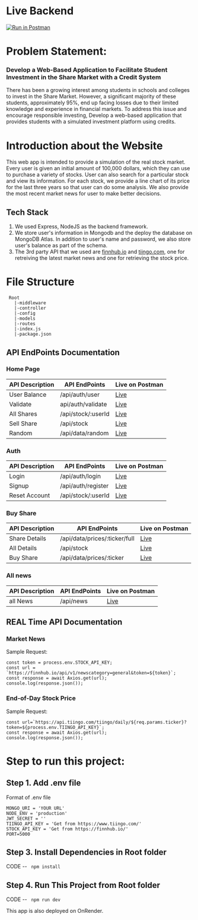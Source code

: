 # Live Backend 
[![Run in Postman](https://run.pstmn.io/button.svg)](https://app.getpostman.com/run-collection/22764198-1eb34b41-9fa5-4eed-a36d-4d7e4f5fcd8e?action=collection%2Ffork&source=rip_markdown&collection-url=entityId%3D22764198-1eb34b41-9fa5-4eed-a36d-4d7e4f5fcd8e%26entityType%3Dcollection%26workspaceId%3D53a7254b-ac9d-4fa8-91ec-1d497c16a15d)
# Problem Statement: 
### Develop a Web-Based Application to Facilitate Student Investment in the Share Market with a Credit System

There has been a growing interest among students in schools and colleges to invest in the Share Market. However, a significant majority of these students, approximately 95%, end up facing losses due to their limited knowledge and experience in financial markets. To address this issue and encourage responsible investing,  Develop a web-based application that provides students with a simulated investment platform using credits.

# Introduction about the Website
This web app is intended to provide a simulation of the real stock market. Every user is given an initial amount of 100,000 dollars, which they can use to purchase a variety of stocks. User can also search for a particular stock and view its information. For each stock, we provide a line chart of its price for the last three years so that user can do some analysis. We also provide the most recent market news for user to make better decisions.
   
## Tech Stack
 
1. We used Express, NodeJS as the backend framework. 
2. We store user's information in Mongodb and the deploy the database on MongoDB Atlas. In addition to user's name and password, we also store user's balance as part of the schema.
3. The 3rd party API that we used are [finnhub.io](https://finnhub.io) and [tiingo.com](https://www.tiingo.com), one for retreiving the latest market news and one for retrieving the stock price.

# File Structure
```
 Root
   |-middleware
   |-controller
   |-config
   |-models
   |-routes
   |-index.js
   |-package.json
```
## API EndPoints Documentation
### Home Page

| API Description | API EndPoints | Live on Postman |
| -------- | -------- | -------- |
| User Balance | /api/auth/user | [Live](https://www.postman.com/warped-space-671976/workspace/share/request/22764198-f9b1794c-ffef-4e1d-8e75-db872e287fb1?ctx=documentation) |
| Validate | api/auth/validate | [Live](https://www.postman.com/warped-space-671976/workspace/share/request/22764198-e7a9797c-6680-4e17-86df-0ec212a2c6a0?ctx=documentation) |
| All Shares| /api/stock/:userId | [Live](https://www.postman.com/warped-space-671976/workspace/share/request/22764198-73b16062-3f9c-46a3-bda4-d8d519e2efeb?ctx=documentation) |
| Sell Share | /api/stock | [Live](https://www.postman.com/warped-space-671976/workspace/share/request/22764198-ac33fd6b-93f8-4cc3-84b0-eb572a932168?ctx=documentation) |
| Random | /api/data/random | [Live](https://www.postman.com/warped-space-671976/workspace/share/request/22764198-a6c60127-a7a3-47cc-9ea4-0b2eec44c9e1?ctx=documentation) |

### Auth
| API Description | API EndPoints | Live on Postman |
| -------- | -------- | -------- |
| Login | /api/auth/login | [Live](https://www.postman.com/warped-space-671976/workspace/share/request/22764198-641756ef-da17-4dad-b9c6-0e6ff506acb1?ctx=documentation) |
| Signup | /api/auth/register | [Live](https://www.postman.com/warped-space-671976/workspace/share/request/22764198-7ad5838b-933f-4f78-acf7-5a8d6a3db3d0?ctx=documentation) |
| Reset Account | /api/stock/:userId | [Live](https://www.postman.com/warped-space-671976/workspace/share/request/22764198-214db4d6-f718-4fb7-a756-4e37a09abfcc?ctx=documentation) |

### Buy Share
| API Description | API EndPoints | Live on Postman |
| -------- | -------- | -------- |
| Share Details | /api/data/prices/:ticker/full| [Live](https://www.postman.com/warped-space-671976/workspace/share/request/22764198-83ca4efe-9dd1-4616-9b53-7ce7e3b9bc61?ctx=documentation) |
| All Details | /api/stock | [Live](https://www.postman.com/warped-space-671976/workspace/share/request/22764198-ca745a88-69f9-44ab-b152-156274dfd56e?ctx=documentation)|
| Buy Share | /api/data/prices/:ticker | [Live](https://www.postman.com/warped-space-671976/workspace/share/request/22764198-64e94112-a406-4e5a-ac2a-202ce77fda93?ctx=documentation) |

### All news
| API Description | API EndPoints | Live on Postman |
| -------- | -------- | -------- |
| all News | /api/news| [Live](https://www.postman.com/warped-space-671976/workspace/share/request/22764198-fe5da0ea-8369-47c1-8cdb-7eb594a59968?ctx=documentation) |
## REAL Time API Documentation 

### Market News
Sample Request: 

```
const token = process.env.STOCK_API_KEY;
const url = `https://finnhub.io/api/v1/newscategory=general&token=${token}`;
const response = await Axios.get(url);
console.log(response.json());
```


### End-of-Day Stock Price
Sample Request: 
```
const url=`https://api.tiingo.com/tiingo/daily/${req.params.ticker}?token=${process.env.TIINGO_API_KEY}`;
const response = await Axios.get(url);
console.log(response.json());
```

# Step to run this project:
## Step 1. Add .env file
Format of .env file
```
MONGO_URI = 'YOUR URL'
NODE_ENV = 'production'
JWT_SECRET = ''
TIINGO_API_KEY = 'Get from https://www.tiingo.com/'
STOCK_API_KEY = 'Get from https://finnhub.io/'
PORT=5000
```

## Step 3. Install Dependencies in Root folder
CODE -- ```  npm install  ```

## Step 4. Run This Project from Root folder
CODE -- ```  npm run dev  ```

This app is also deployed on OnRender. <br>
